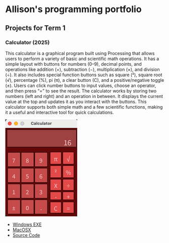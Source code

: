 # Allison's programming portfolio

## Projects for Term 1

### Calculator (2025)

This calculator is a graphical program built using Processing that allows users to perform a variety of basic and scientific math operations. It has a simple layout with buttons for numbers (0–9), decimal points, and operations like addition (+), subtraction (−), multiplication (×), and division (÷). It also includes special function buttons such as square (²), square root (√), percentage (%), pi (π), a clear button (C), and a positive/negative toggle (±). Users can click number buttons to input values, choose an operator, and then press “=” to see the result. The calculator works by storing two numbers (left and right) and an operation in between. It displays the current value at the top and updates it as you interact with the buttons. This calculator supports both simple math and a few scientific functions, making it a useful and interactive tool for quick calculations.

![running calculator](https://github.com/langaricaalli37/portfolio/blob/main/images/calc16.png?raw=true)

* [Windows EXE](https://github.com/langaricaalli37/portfolio/blob/main/src/Calculator/windows-amd64.zip)
* [MacOSX](https://github.com/langaricaalli37/portfolio/blob/main/src/Calculator/macos-aarch64.zip)
* [Source Code](https://github.com/langaricaalli37/portfolio/tree/main/src/Calculator/Calculator)
